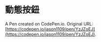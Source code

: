 # 動態按鈕

A Pen created on CodePen.io. Original URL: [https://codepen.io/jason1109/pen/YzJZoEJ](https://codepen.io/jason1109/pen/YzJZoEJ).

